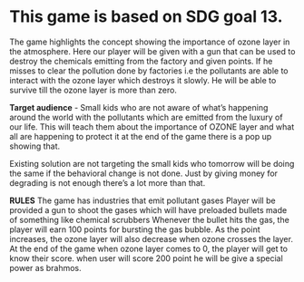 # This game is based on SDG goal 13.
The game highlights the concept showing the importance of ozone layer in
the atmosphere. Here our player will be given with a gun that can be used to destroy the
 chemicals emitting from the factory and given points. If he misses to clear the pollution
done by factories i.e the pollutants are able to interact with the ozone layer which
destroys it slowly. He will be able to survive till the ozone layer is more than zero.



**Target audience** - Small kids who are not aware of what’s happening around the world
with the pollutants which are emitted from the luxury of our life.
This will teach them about the importance of OZONE layer and what all are happening to
protect it at the end of the game there is a pop up showing that.

Existing solution are not targeting the small kids who tomorrow will be doing the same if
the behavioral change is not done. Just by giving money for degrading is not enough
there’s a lot more than that.



**RULES**
The game has industries that emit pollutant gases
Player will be provided a gun to shoot the gases which will have preloaded bullets made of something like chemical scrubbers
Whenever the bullet hits the gas, the player will earn 100 points for bursting the gas bubble.
As the point increases, the ozone layer will also decrease when ozone crosses the layer.
At the end of the game when ozone layer comes to 0, the player will get to know their score.
when user will score 200 point he will be give a special power as brahmos.


